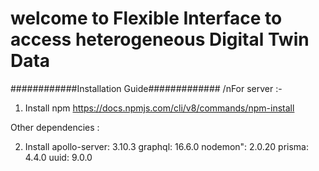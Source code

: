 # welcome to Flexible Interface to access heterogeneous Digital Twin Data

############Installation Guide#############
/nFor server :-

1. Install npm 
https://docs.npmjs.com/cli/v8/commands/npm-install

Other dependencies :

2. Install 
    apollo-server: 3.10.3
    graphql: 16.6.0
    nodemon": 2.0.20
    prisma: 4.4.0
    uuid: 9.0.0 
